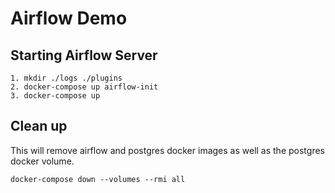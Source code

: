 # Airflow Demo

## Starting Airflow Server
```
1. mkdir ./logs ./plugins
2. docker-compose up airflow-init
3. docker-compose up
```

## Clean up
This will remove airflow and postgres docker images as well as the postgres docker volume.
```
docker-compose down --volumes --rmi all
```
